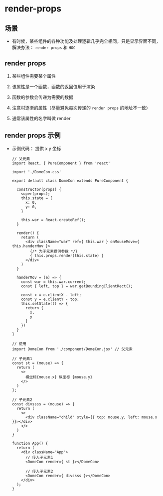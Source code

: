 # render-props

## 场景

  - 有时候，某些组件的各种功能及处理逻辑几乎完全相同，只是显示界面不同，解决办法： `render props` 和 `HOC`

## render props

1.  某些组件需要某个属性

2.  该属性是一个函数，函数的返回值用于渲染

3.  函数的参数会传递为需要的数据

4.  注意村逐渐的属性（尽量避免每次传递的 `render props` 的地址不一致）

5.  通常该属性的名字叫做 render

## render props 示例

  - 示例代码： 提供 x y 坐标

    ```react&#x20;jsx
    // 父元素
    import React, { PureComponent } from 'react'

    import './DomeCon.css'

    export default class DomeCon extends PureComponent {

      constructor(props) {
        super(props);
        this.state = {
          x: 0,
          y: 0,
        }

        this.war = React.createRef();
      }

      render() {
        return (
          <div className="war" ref={ this.war } onMouseMove={ this.handerMov }>
            {/* 为子元素提供参数 */}
            { this.props.render(this.state) }
          </div>
        )
      }

      handerMov = (e) => {
        const war = this.war.current;
        const { left, top } = war.getBoundingClientRect();

        const x = e.clientX - left;
        const y = e.clientY - top;
        this.setState(() => {
          return {
            x,
            y
          }
        })
      }
    }
    ```

    ```react&#x20;jsx
    // 使用
    import DomeCon from './component/DomeCon.jsx' // 父元素

    // 子元素1
    const st = (mouse) => {
      return (
        <>
          横坐标{mouse.x} 纵坐标 {mouse.y}
        </>
      )
    };

    // 子元素2
    const divssss = (mouse) => {
      return (
        <>
          <div className="child" style={{ top: mouse.y, left: mouse.x }}></div>
        </>
      )
    }

    function App() {
      return (
        <div className="App">
          // 传入子元素1
          <DomeCon render={ st }></DomeCon>

          // 传入子元素2
          <DomeCon render={ divssss }></DomeCon>
        </div>
      );
    }
    ```
